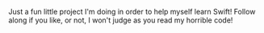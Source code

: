 Just a fun little project I'm doing in order to help myself learn Swift!
Follow along if you like, or not, I won't judge as you read my horrible code!
